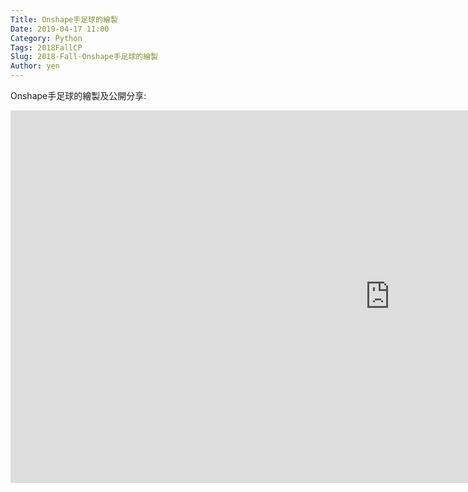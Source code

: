 ```yaml
---
Title: Onshape手足球的繪製
Date: 2019-04-17 11:00
Category: Python
Tags: 2018FallCP
Slug: 2018-Fall-Onshape手足球的繪製
Author: yen
---
```


Onshape手足球的繪製及公開分享:
<iframe width="1214" height="596" src="https://www.youtube.com/embed/kaPvV_THl_U" frameborder="0" allow="accelerometer; autoplay; encrypted-media; gyroscope; picture-in-picture" allowfullscreen></iframe>

[Onshape model]:https://cad.onshape.com/documents/f30f0cd8b9dc8ca3ed4382c3/w/0a449a9e4794341cffde87a0/e/93676ac54a40f293a85fc29b

